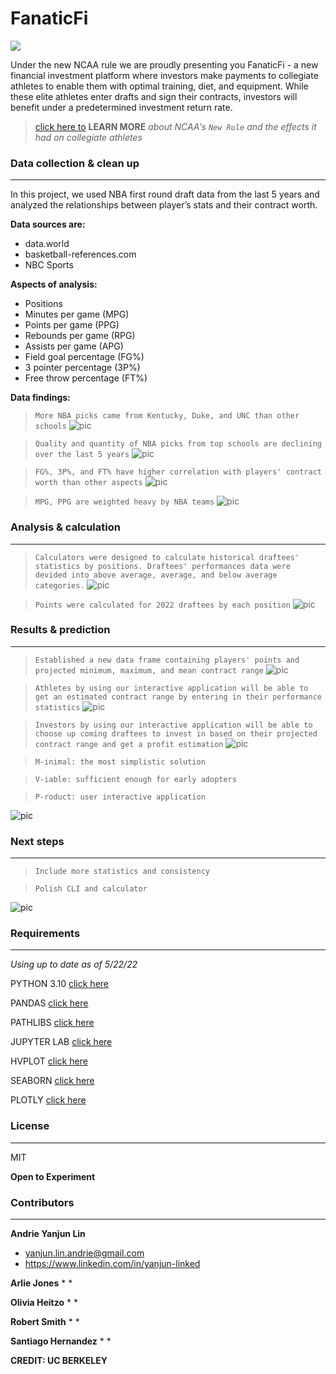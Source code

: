 # FanaticFi  

 ![](images/header.png)

Under the new NCAA rule we are proudly presenting you FanaticFi - a new financial investment platform where investors make payments to collegiate athletes to enable them with optimal training, diet, and equipment. While these elite athletes enter drafts and sign their contracts, investors will benefit under a predetermined investment return rate.

>[click here  to](https://www.boston.com/sports/college-sports/2021/07/01/ncaa-paying-athletes-rules)  **LEARN MORE** *about NCAA's  ` New Rule ` and the effects it had on collegiate athletes*

### Data collection & clean up
---
In this project, we used NBA first round draft data from the last 5 years and analyzed the relationships between player’s stats and their contract worth. 

**Data sources are:**

* data.world
* basketball-references.com
* NBC Sports

**Aspects of analysis:**

* Positions
* Minutes per game (MPG)
* Points per game (PPG)
* Rebounds per game (RPG)
* Assists per game (APG)
* Field goal percentage (FG%)
* 3 pointer percentage (3P%)
* Free throw percentage (FT%)

**Data findings:**

>`More NBA picks came from Kentucky, Duke, and UNC than other schools`
![pic](images/school.png)

>`Quality and quantity of NBA picks from top schools are declining over the last 5 years`
![pic](images/picks.png)

>`FG%, 3P%, and FT% have higher correlation with players' contract worth than other aspects`
![pic](images/correlation.png)

>`MPG, PPG are weighted heavy by NBA teams`
![pic](images/radar.png)

### Analysis & calculation
---
>`Calculators were designed to calculate historical draftees' statistics by positions. Draftees' performances data were devided into above average, average, and below average categories.`
![pic](images/calc.png)

>`Points were calculated for 2022 draftees by each position`
![pic](images/points.png)

### Results & prediction
---
>`Established a new data frame containing players' points and projected minimum, maximum, and mean contract range`
![pic](images/results.png)

>`Athletes by using our interactive application will be able to get an estimated contract range by entering in their performance statistics`
![pic](images/player.png)

>`Investors by using our interactive application will be able to choose up coming draftees to invest in based on their projected contract range and get a profit estimation`
![pic](images/investor.png)

>`M-inimal: the most simplistic solution`

>`V-iable: sufficient enough for early adopters`

>`P-roduct: user interactive application`

![pic](images/product.png)

### Next steps
---
>`Include more statistics and consistency`

>`Polish CLI and calculator`

![pic](images/next.png)

 
### Requirements
---
 *Using up to date as of 5/22/22*
 
 PYTHON 3.10 [click here](https://www.python.org/downloads/)

PANDAS [click here](https://pandas.pydata.org/pandas-docs/stable/getting_started/install.html)

PATHLIBS [click here](https://pypi.org/project/pathlib/)

JUPYTER LAB [click here](https://jupyterlab.readthedocs.io/en/stable/getting_started/installation.html)

HVPLOT [click here](https://hvplot.holoviz.org/developer_guide/index.html)

SEABORN [click here](https://seaborn.pydata.org/installing.html)

PLOTLY [click here](https://plotly.com/python/getting-started/)
 

### License
---

MIT

**Open to Experiment**

### Contributors
---
**Andrie Yanjun Lin**
* yanjun.lin.andrie@gmail.com
* https://www.linkedin.com/in/yanjun-linked

**Arlie Jones**
*
*

**Olivia Heitzo**
* 
* 

**Robert Smith**
*
*

**Santiago Hernandez**
*
*


**CREDIT: UC BERKELEY**